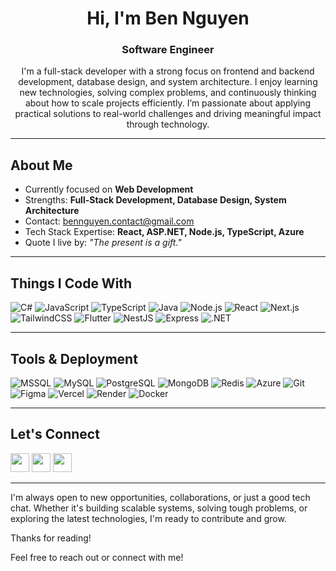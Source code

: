 <h1 align="center">Hi, I'm Ben Nguyen</h1>
<h3 align="center">Software Engineer</h3>
<p align="center">
  I'm a full-stack developer with a strong focus on frontend and backend development, database design, and system architecture. I enjoy learning new technologies, solving complex problems, and continuously thinking about how to scale projects efficiently. I’m passionate about applying practical solutions to real-world challenges and driving meaningful impact through technology.
</p>

---

## About Me

- Currently focused on **Web Development**
- Strengths: **Full-Stack Development, Database Design, System Architecture**
- Contact: [bennguyen.contact@gmail.com](mailto:bennguyen.contact@gmail.com)
- Tech Stack Expertise: **React, ASP.NET, Node.js, TypeScript, Azure**
- Quote I live by: *"The present is a gift."*

---

## Things I Code With

![C#](https://img.shields.io/badge/-C%23-239120?style=for-the-badge&logo=csharp&logoColor=white)
![JavaScript](https://img.shields.io/badge/-JavaScript-F7DF1E?style=for-the-badge&logo=javascript&logoColor=black)
![TypeScript](https://img.shields.io/badge/-TypeScript-3178C6?style=for-the-badge&logo=typescript&logoColor=white)
![Java](https://img.shields.io/badge/-Java-007396?style=for-the-badge&logo=java&logoColor=white)
![Node.js](https://img.shields.io/badge/-Node.js-339933?style=for-the-badge&logo=nodedotjs&logoColor=white)
![React](https://img.shields.io/badge/-React-61DAFB?style=for-the-badge&logo=react&logoColor=black)
![Next.js](https://img.shields.io/badge/-Next.js-000000?style=for-the-badge&logo=nextdotjs&logoColor=white)
![TailwindCSS](https://img.shields.io/badge/-Tailwind-06B6D4?style=for-the-badge&logo=tailwindcss&logoColor=white)
![Flutter](https://img.shields.io/badge/-Flutter-02569B?style=for-the-badge&logo=flutter&logoColor=white)
![NestJS](https://img.shields.io/badge/-NestJS-E0234E?style=for-the-badge&logo=nestjs&logoColor=white)
![Express](https://img.shields.io/badge/-Express-000000?style=for-the-badge&logo=express&logoColor=white)
![.NET](https://img.shields.io/badge/-.NET-512BD4?style=for-the-badge&logo=dotnet&logoColor=white)

---

## Tools & Deployment

![MSSQL](https://img.shields.io/badge/-MSSQL-CC2927?style=for-the-badge&logo=microsoftsqlserver&logoColor=white)
![MySQL](https://img.shields.io/badge/-MySQL-4479A1?style=for-the-badge&logo=mysql&logoColor=white)
![PostgreSQL](https://img.shields.io/badge/-PostgreSQL-4169E1?style=for-the-badge&logo=postgresql&logoColor=white)
![MongoDB](https://img.shields.io/badge/-MongoDB-47A248?style=for-the-badge&logo=mongodb&logoColor=white)
![Redis](https://img.shields.io/badge/-Redis-DC382D?style=for-the-badge&logo=redis&logoColor=white)
![Azure](https://img.shields.io/badge/-Azure-0078D4?style=for-the-badge&logo=microsoftazure&logoColor=white)
![Git](https://img.shields.io/badge/-Git-F05032?style=for-the-badge&logo=git&logoColor=white)
![Figma](https://img.shields.io/badge/-Figma-F24E1E?style=for-the-badge&logo=figma&logoColor=white)
![Vercel](https://img.shields.io/badge/-Vercel-000000?style=for-the-badge&logo=vercel&logoColor=white)
![Render](https://img.shields.io/badge/-Render-46E3B7?style=for-the-badge&logo=render&logoColor=black)
![Docker](https://img.shields.io/badge/-Docker-2496ED?style=for-the-badge&logo=docker&logoColor=white)

---

## Let's Connect

<p>
  <a href="https://www.linkedin.com/in/ben-nguyen-contact/" target="_blank"><img src="https://raw.githubusercontent.com/rahuldkjain/github-profile-readme-generator/master/src/images/icons/Social/linked-in-alt.svg" width="30" /></a>
  <a href="https://www.facebook.com/sheerhypocrisy14159/" target="_blank"><img src="https://raw.githubusercontent.com/rahuldkjain/github-profile-readme-generator/master/src/images/icons/Social/facebook.svg" width="30" /></a>
  <a href="https://www.leetcode.com/dev-fstacker" target="_blank"><img src="https://raw.githubusercontent.com/rahuldkjain/github-profile-readme-generator/master/src/images/icons/Social/leet-code.svg" width="30" /></a>
</p>

---

<p align="left">I'm always open to new opportunities, collaborations, or just a good tech chat. Whether it's building scalable systems, solving tough problems, or exploring the latest technologies, I'm ready to contribute and grow.

Thanks for reading!

Feel free to reach out or connect with me!</p>

